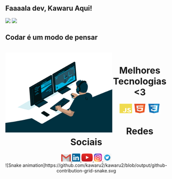 ## Faaaala dev, Kawaru Aqui!

<div >
  <img height="160em" src="https://github-readme-stats.vercel.app/api?username=kawaru2&show_icons=true&theme=radical&include_all_commits=true&count_private=true"/>
  <img height="160em" src="https://github-readme-stats.vercel.app/api/top-langs/?username=kawaru2&layout=compact&langs_count=16&theme=radical"/>
</div>

## Codar é um modo de pensar

<div  align="center"> 
  <div style="display: inline_block"><br>
    <img align="left" height="250" alt="coding-time" src="code.gif">
    <h1 align="center">Melhores Tecnologias <3</h1>
    <img align="center" height="30" width="40" alt="js-icon"  src="https://raw.githubusercontent.com/devicons/devicon/master/icons/javascript/javascript-plain.svg">
    <img align="center" height="30" width="40" alt="html-icon" src="https://raw.githubusercontent.com/devicons/devicon/master/icons/html5/html5-original.svg">
    <img align="center" height="30" width="40" alt="css-icon" src="https://raw.githubusercontent.com/devicons/devicon/master/icons/css3/css3-original.svg">
   </div>

<div>
    <h1 align="center">Redes Sociais</h1>
    <a href = "mailto: joaopedrocb2@gmail.com">
      <img width="30" src="gmail.svg">
    </a>
    <a href = "https://www.linkedin.com/in/joão-pedro-b790b922b/">
      <img width="25" src="linkedin.svg">
    </a>
    <a href = "https://https://www.youtube.com/channel/UCMxso_AgGIrm4xtPdoxowSQ">
      <img width="35" src="youtube.svg">
    </a>
    <a href = "https://www.instagram.com/joaopedrocb2_/">
      <img width="25" src="instagram.png">
    </a>
    <a href = "https://twitter.com/GunterFPS">
    <img width="25" src="twitter.png">
    </a>
</div>
    ![Snake animation]https://github.com/kawaru2/kawaru2/blob/output/github-contribution-grid-snake.svg
